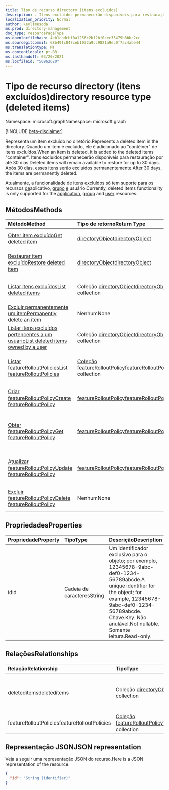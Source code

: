 ```yaml
---
title: Tipo de recurso directory (itens excluídos)
description: . Itens excluídos permanecerão disponíveis para restauração por até 30 dias. Após 30 dias, esses itens serão excluídos permanentemente.
localization_priority: Normal
author: keylimesoda
ms.prod: directory-management
doc_type: resourcePageType
ms.openlocfilehash: 4eb1cbdcbf0a1256c2bf2bf0cec35479b8bbc2cc
ms.sourcegitcommit: 68b49fc847ceb1032a9cc9821a9ec0f7ac4abe44
ms.translationtype: MT
ms.contentlocale: pt-BR
ms.lasthandoff: 03/20/2021
ms.locfileid: "50962620"
---
```

# <a name="directory-resource-type-deleted-items"></a><span data-ttu-id="acc77-105">Tipo de recurso directory (itens excluídos)</span><span class="sxs-lookup"><span data-stu-id="acc77-105">directory resource type (deleted items)</span></span>

<span data-ttu-id="acc77-106">Namespace: microsoft.graph</span><span class="sxs-lookup"><span data-stu-id="acc77-106">Namespace: microsoft.graph</span></span>

[!INCLUDE [beta-disclaimer](../../includes/beta-disclaimer.md)]

<span data-ttu-id="acc77-107">Representa um item excluído no diretório.</span><span class="sxs-lookup"><span data-stu-id="acc77-107">Represents a deleted item in the directory.</span></span> <span data-ttu-id="acc77-108">Quando um item é excluído, ele é adicionado ao "contêiner" de itens excluídos.</span><span class="sxs-lookup"><span data-stu-id="acc77-108">When an item is deleted, it is added to the deleted items "container".</span></span> <span data-ttu-id="acc77-109">Itens excluídos permanecerão disponíveis para restauração por até 30 dias.</span><span class="sxs-lookup"><span data-stu-id="acc77-109">Deleted items will remain available to restore for up to 30 days.</span></span> <span data-ttu-id="acc77-110">Após 30 dias, esses itens serão excluídos permanentemente.</span><span class="sxs-lookup"><span data-stu-id="acc77-110">After 30 days, the items are permanently deleted.</span></span>

<span data-ttu-id="acc77-111">Atualmente, a funcionalidade de itens excluídos só tem suporte para os recursos [de](application.md)aplicativo, [grupo](group.md) [e](user.md) usuário.</span><span class="sxs-lookup"><span data-stu-id="acc77-111">Currently, deleted items functionality is only supported for the [application](application.md), [group](group.md) and [user](user.md) resources.</span></span>

## <a name="methods"></a><span data-ttu-id="acc77-112">Métodos</span><span class="sxs-lookup"><span data-stu-id="acc77-112">Methods</span></span>

| <span data-ttu-id="acc77-113">Método</span><span class="sxs-lookup"><span data-stu-id="acc77-113">Method</span></span>         | <span data-ttu-id="acc77-114">Tipo de retorno</span><span class="sxs-lookup"><span data-stu-id="acc77-114">Return Type</span></span> | <span data-ttu-id="acc77-115">Descrição</span><span class="sxs-lookup"><span data-stu-id="acc77-115">Description</span></span> |
|:---------------|:------------|:------------|
|[<span data-ttu-id="acc77-116">Obter item excluído</span><span class="sxs-lookup"><span data-stu-id="acc77-116">Get deleted item</span></span>](../api/directory-deleteditems-get.md) | [<span data-ttu-id="acc77-117">directoryObject</span><span class="sxs-lookup"><span data-stu-id="acc77-117">directoryObject</span></span>](directoryobject.md) | <span data-ttu-id="acc77-118">Obtém as propriedades de um item excluído.</span><span class="sxs-lookup"><span data-stu-id="acc77-118">Gets the properties of a deleted item.</span></span> |
|[<span data-ttu-id="acc77-119">Restaurar item excluído</span><span class="sxs-lookup"><span data-stu-id="acc77-119">Restore deleted item</span></span>](../api/directory-deleteditems-restore.md) |[<span data-ttu-id="acc77-120">directoryObject</span><span class="sxs-lookup"><span data-stu-id="acc77-120">directoryObject</span></span>](directoryobject.md)| <span data-ttu-id="acc77-121">Restaura um item recentemente excluído.</span><span class="sxs-lookup"><span data-stu-id="acc77-121">Restores a recently deleted item.</span></span> |
|[<span data-ttu-id="acc77-122">Listar itens excluídos</span><span class="sxs-lookup"><span data-stu-id="acc77-122">List deleted items</span></span>](../api/directory-deleteditems-list.md) |<span data-ttu-id="acc77-123">Coleção [directoryObject](directoryobject.md)</span><span class="sxs-lookup"><span data-stu-id="acc77-123">[directoryObject](directoryobject.md) collection</span></span>| <span data-ttu-id="acc77-124">Obtém uma lista de itens recentemente excluídos.</span><span class="sxs-lookup"><span data-stu-id="acc77-124">Gets a list of recently deleted items.</span></span> |
|[<span data-ttu-id="acc77-125">Excluir permanentemente um item</span><span class="sxs-lookup"><span data-stu-id="acc77-125">Permanently delete an item</span></span>](../api/directory-deleteditems-delete.md) | <span data-ttu-id="acc77-126">Nenhum</span><span class="sxs-lookup"><span data-stu-id="acc77-126">None</span></span> | <span data-ttu-id="acc77-127">Exclui permanentemente um item.</span><span class="sxs-lookup"><span data-stu-id="acc77-127">Permanently deletes an item.</span></span> |
|[<span data-ttu-id="acc77-128">Listar itens excluídos pertencentes a um usuário</span><span class="sxs-lookup"><span data-stu-id="acc77-128">List deleted items owned by a user</span></span>](../api/directory-deleteditems-user-owned.md) | <span data-ttu-id="acc77-129">Coleção [directoryObject](directoryobject.md)</span><span class="sxs-lookup"><span data-stu-id="acc77-129">[directoryObject](directoryobject.md) collection</span></span> | <span data-ttu-id="acc77-130">Lista itens de diretório pertencentes a um usuário.</span><span class="sxs-lookup"><span data-stu-id="acc77-130">Lists directory items owned by a user.</span></span> |
|[<span data-ttu-id="acc77-131">Listar featureRolloutPolicies</span><span class="sxs-lookup"><span data-stu-id="acc77-131">List featureRolloutPolicies</span></span>](../api/list-featurerolloutpolicies.md) | <span data-ttu-id="acc77-132">[Coleção featureRolloutPolicy](featurerolloutpolicy.md)</span><span class="sxs-lookup"><span data-stu-id="acc77-132">[featureRolloutPolicy](featurerolloutpolicy.md) collection</span></span> | <span data-ttu-id="acc77-133">Recupere uma lista de objetos featureRolloutPolicy.</span><span class="sxs-lookup"><span data-stu-id="acc77-133">Retrieve a list of featureRolloutPolicy objects.</span></span> |
|[<span data-ttu-id="acc77-134">Criar featureRolloutPolicy</span><span class="sxs-lookup"><span data-stu-id="acc77-134">Create featureRolloutPolicy</span></span>](../api/post-featurerolloutpolicies.md) | [<span data-ttu-id="acc77-135">featureRolloutPolicy</span><span class="sxs-lookup"><span data-stu-id="acc77-135">featureRolloutPolicy</span></span>](featurerolloutpolicy.md) | <span data-ttu-id="acc77-136">Crie um novo objeto featureRolloutPolicy.</span><span class="sxs-lookup"><span data-stu-id="acc77-136">Create a new featureRolloutPolicy object.</span></span> |
| [<span data-ttu-id="acc77-137">Obter featureRolloutPolicy</span><span class="sxs-lookup"><span data-stu-id="acc77-137">Get featureRolloutPolicy</span></span>](../api/featurerolloutpolicy-get.md) | [<span data-ttu-id="acc77-138">featureRolloutPolicy</span><span class="sxs-lookup"><span data-stu-id="acc77-138">featureRolloutPolicy</span></span>](featurerolloutpolicy.md) | <span data-ttu-id="acc77-139">Recupere as propriedades e as relações do objeto featurerolloutpolicy.</span><span class="sxs-lookup"><span data-stu-id="acc77-139">Retrieve the properties and relationships of featurerolloutpolicy object.</span></span> |
| [<span data-ttu-id="acc77-140">Atualizar featureRolloutPolicy</span><span class="sxs-lookup"><span data-stu-id="acc77-140">Update featureRolloutPolicy</span></span>](../api/featurerolloutpolicy-update.md) | [<span data-ttu-id="acc77-141">featureRolloutPolicy</span><span class="sxs-lookup"><span data-stu-id="acc77-141">featureRolloutPolicy</span></span>](featurerolloutpolicy.md) | <span data-ttu-id="acc77-142">Atualize as propriedades do objeto featurerolloutpolicy.</span><span class="sxs-lookup"><span data-stu-id="acc77-142">Update the properties of featurerolloutpolicy object.</span></span> |
| [<span data-ttu-id="acc77-143">Excluir featureRolloutPolicy</span><span class="sxs-lookup"><span data-stu-id="acc77-143">Delete featureRolloutPolicy</span></span>](../api/featurerolloutpolicy-delete.md) | <span data-ttu-id="acc77-144">Nenhum</span><span class="sxs-lookup"><span data-stu-id="acc77-144">None</span></span> | <span data-ttu-id="acc77-145">Exclua um objeto featureRolloutPolicy.</span><span class="sxs-lookup"><span data-stu-id="acc77-145">Delete a featureRolloutPolicy object.</span></span> |

## <a name="properties"></a><span data-ttu-id="acc77-146">Propriedades</span><span class="sxs-lookup"><span data-stu-id="acc77-146">Properties</span></span>
| <span data-ttu-id="acc77-147">Propriedade</span><span class="sxs-lookup"><span data-stu-id="acc77-147">Property</span></span>   | <span data-ttu-id="acc77-148">Tipo</span><span class="sxs-lookup"><span data-stu-id="acc77-148">Type</span></span> |<span data-ttu-id="acc77-149">Descrição</span><span class="sxs-lookup"><span data-stu-id="acc77-149">Description</span></span>|
|:---------------|:--------|:----------|
|<span data-ttu-id="acc77-150">id</span><span class="sxs-lookup"><span data-stu-id="acc77-150">id</span></span>|<span data-ttu-id="acc77-151">Cadeia de caracteres</span><span class="sxs-lookup"><span data-stu-id="acc77-151">String</span></span>| <span data-ttu-id="acc77-152">Um identificador exclusivo para o objeto; por exemplo, 12345678-9abc-def0-1234-56789abcde.</span><span class="sxs-lookup"><span data-stu-id="acc77-152">A unique identifier for the object; for example, 12345678-9abc-def0-1234-56789abcde.</span></span> <span data-ttu-id="acc77-153">Chave.</span><span class="sxs-lookup"><span data-stu-id="acc77-153">Key.</span></span> <span data-ttu-id="acc77-154">Não anulável.</span><span class="sxs-lookup"><span data-stu-id="acc77-154">Not nullable.</span></span> <span data-ttu-id="acc77-155">Somente leitura.</span><span class="sxs-lookup"><span data-stu-id="acc77-155">Read-only.</span></span>|

## <a name="relationships"></a><span data-ttu-id="acc77-156">Relações</span><span class="sxs-lookup"><span data-stu-id="acc77-156">Relationships</span></span>
| <span data-ttu-id="acc77-157">Relação</span><span class="sxs-lookup"><span data-stu-id="acc77-157">Relationship</span></span> | <span data-ttu-id="acc77-158">Tipo</span><span class="sxs-lookup"><span data-stu-id="acc77-158">Type</span></span>   |<span data-ttu-id="acc77-159">Descrição</span><span class="sxs-lookup"><span data-stu-id="acc77-159">Description</span></span>|
|:---------------|:--------|:----------|
|<span data-ttu-id="acc77-160">deleteditems</span><span class="sxs-lookup"><span data-stu-id="acc77-160">deleteditems</span></span>|<span data-ttu-id="acc77-161">Coleção [directoryObject](directoryobject.md)</span><span class="sxs-lookup"><span data-stu-id="acc77-161">[directoryObject](directoryobject.md) collection</span></span>| <span data-ttu-id="acc77-162">Itens recentemente excluídos.</span><span class="sxs-lookup"><span data-stu-id="acc77-162">Recently deleted items.</span></span> <span data-ttu-id="acc77-163">Somente leitura.</span><span class="sxs-lookup"><span data-stu-id="acc77-163">Read-only.</span></span> <span data-ttu-id="acc77-164">Anulável.</span><span class="sxs-lookup"><span data-stu-id="acc77-164">Nullable.</span></span>|
|<span data-ttu-id="acc77-165">featureRolloutPolicies</span><span class="sxs-lookup"><span data-stu-id="acc77-165">featureRolloutPolicies</span></span>|<span data-ttu-id="acc77-166">[Coleção featureRolloutPolicy](featurerolloutpolicy.md)</span><span class="sxs-lookup"><span data-stu-id="acc77-166">[featureRolloutPolicy](featurerolloutpolicy.md) collection</span></span>| <span data-ttu-id="acc77-167">Anulável.</span><span class="sxs-lookup"><span data-stu-id="acc77-167">Nullable.</span></span>|

## <a name="json-representation"></a><span data-ttu-id="acc77-168">Representação JSON</span><span class="sxs-lookup"><span data-stu-id="acc77-168">JSON representation</span></span>
<span data-ttu-id="acc77-169">Veja a seguir uma representação JSON do recurso.</span><span class="sxs-lookup"><span data-stu-id="acc77-169">Here is a JSON representation of the resource.</span></span>

<!-- {
  "blockType": "resource",
  "keyProperty":"id",
  "optionalProperties": [

  ],
  "@odata.type": "microsoft.graph.directory"
}-->

```json
{
  "id": "String (identifier)"
}
```

<!-- uuid: 8fcb5dbc-d5aa-4681-8e31-b001d5168d79
2015-10-25 14:57:30 UTC -->
<!--
{
  "type": "#page.annotation",
  "description": "directory resource",
  "keywords": "",
  "section": "documentation",
  "tocPath": "",
  "suppressions": []
}
-->


